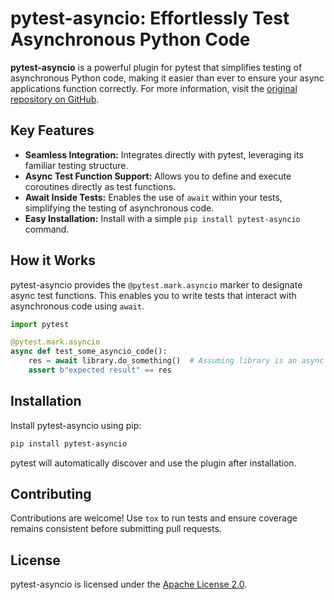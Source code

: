 # pytest-asyncio: Effortlessly Test Asynchronous Python Code

**pytest-asyncio** is a powerful plugin for pytest that simplifies testing of asynchronous Python code, making it easier than ever to ensure your async applications function correctly.  For more information, visit the [original repository on GitHub](https://github.com/pytest-dev/pytest-asyncio).

## Key Features

*   **Seamless Integration:**  Integrates directly with pytest, leveraging its familiar testing structure.
*   **Async Test Function Support:** Allows you to define and execute coroutines directly as test functions.
*   **Await Inside Tests:** Enables the use of `await` within your tests, simplifying the testing of asynchronous code.
*   **Easy Installation:** Install with a simple `pip install pytest-asyncio` command.

## How it Works

pytest-asyncio provides the `@pytest.mark.asyncio` marker to designate async test functions.  This enables you to write tests that interact with asynchronous code using `await`.

```python
import pytest

@pytest.mark.asyncio
async def test_some_asyncio_code():
    res = await library.do_something()  # Assuming library is an async function
    assert b"expected result" == res
```

## Installation

Install pytest-asyncio using pip:

```bash
pip install pytest-asyncio
```

pytest will automatically discover and use the plugin after installation.

## Contributing

Contributions are welcome!  Use `tox` to run tests and ensure coverage remains consistent before submitting pull requests.

## License

pytest-asyncio is licensed under the [Apache License 2.0](https://github.com/pytest-dev/pytest-asyncio/blob/main/LICENSE).